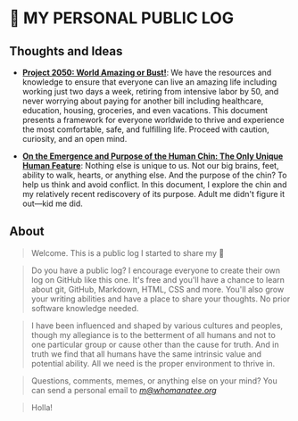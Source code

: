 # 💩 MY PERSONAL PUBLIC LOG

## Thoughts and Ideas
- [**Project 2050: World Amazing or Bust!**](docs/time-is-freedom.md): We have the resources and knowledge to ensure that everyone can live an amazing life including working just two days a week, retiring from intensive labor by 50, and never worrying about paying for another bill including healthcare, education, housing, groceries, and even vacations. This document presents a framework for everyone worldwide to thrive and experience the most comfortable, safe, and fulfilling life. Proceed with caution, curiosity, and an open mind.

- [**On the Emergence and Purpose of the Human Chin: The Only Unique Human Feature**](docs/chins.md): Nothing else is unique to us. Not our big brains, feet, ability to walk, hearts, or anything else. And the purpose of the chin? To help us think and avoid conflict. In this document, I explore the chin and my relatively recent rediscovery of its purpose. Adult me didn't figure it out—kid me did.


## About
> Welcome. This is a public log I started to share my 🧠

> Do you have a public log? I encourage everyone to create their own log on GitHub like this one. It's free and you'll have a chance to learn about git, GitHub, Markdown, HTML, CSS and more. You'll also grow your writing abilities and have a place to share your thoughts. No prior software knowledge needed.

> I have been influenced and shaped by various cultures and peoples, though my allegiance is to the betterment of all humans and not to one particular group or cause other than the cause for truth. And in truth we find that all humans have the same intrinsic value and potential ability. All we need is the proper environment to thrive in.

> Questions, comments, memes, or anything else on your mind? You can send a personal email to *m@whomanatee.org*

> Holla!
